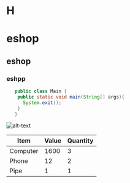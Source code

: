 <h1>H<h1>

# eshop
## eshop
### eshpp

```java
   public class Main {
    public static void main(String[] args){  
      System.exit();  
    } 
   }
```

![alt-text](http://foto-zverey.ru/koshki/kisa130.jpg)

Item      | Value | Quantity |
----------|-------|----------|
Computer  | 1600  | 3        |   
Phone     | 12    | 2        |   
Pipe      | 1     | 1        |  
 